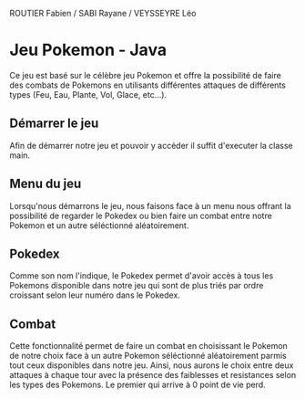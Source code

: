ROUTIER Fabien / SABI Rayane / VEYSSEYRE Léo

# Jeu Pokemon - Java
Ce jeu est basé sur le célèbre jeu Pokemon et offre la possibilité de faire des combats
de Pokemons en utilisants différentes attaques de différents types (Feu, Eau, Plante, Vol, Glace, etc...).

## Démarrer le jeu
Afin de démarrer notre jeu et pouvoir y accéder il suffit d'executer la classe main.

## Menu du jeu 
Lorsqu'nous démarrons le jeu, nous faisons face à un menu nous offrant la possibilité de
regarder le Pokedex ou bien faire un combat entre notre Pokemon et un autre séléctionné
aléatoirement.

## Pokedex
Comme son nom l'indique, le Pokedex permet d'avoir accès à tous les Pokemons disponible dans
notre jeu qui sont de plus triés par ordre croissant selon leur numéro dans le Pokedex.

## Combat
Cette fonctionnalité permet de faire un combat en choisissant le Pokemon de notre choix face
à un autre Pokemon séléctionné aléatoirement parmis tout ceux disponibles dans notre jeu. Ainsi,
nous aurons le choix entre deux attaques à chaque tour avec la présence des faiblesses et
resistances selon les types des Pokemons. Le premier qui arrive à 0 point de vie perd.
